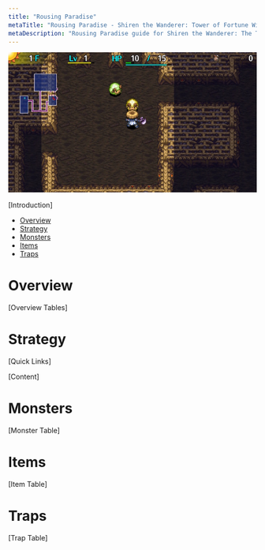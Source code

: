 ```yaml
---
title: "Rousing Paradise"
metaTitle: "Rousing Paradise - Shiren the Wanderer: Tower of Fortune Wiki"
metaDescription: "Rousing Paradise guide for Shiren the Wanderer: The Tower of Fortune and the Dice of Fate."
---
```

<div class="pageTopImage screenshot">
  <img src="../images/overworld/rousing_paradise.jpg"/>
</div>

[Introduction]

<ul class="quickLinksUL">
  <li><a href="#overview">Overview</a></li>
  <li><a href="#strategy">Strategy</a></li>
  <li><a href="#monsters">Monsters</a></li>
  <li><a href="#items">Items</a></li>
  <li><a href="#traps">Traps</a></li>
</ul>

# Overview

[Overview Tables]

# Strategy

[Quick Links]

[Content]

# Monsters

[Monster Table]

# Items

[Item Table]

# Traps

[Trap Table]
